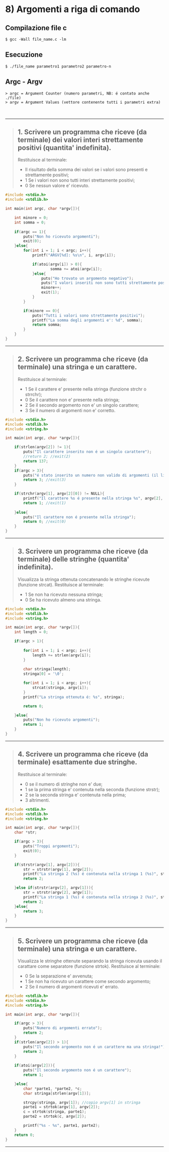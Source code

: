 # 8) Argomenti a riga  di comando #


## Compilazione file c
```
$ gcc -Wall file_name.c -lm 
```
## Esecuzione
```
$ ./file_name parametro1 parametro2 parametro-n
```
## Argc - Argv
```
> argc = Argument Counter (numero parametri, NB: é contato anche ./file)
> argv = Argument Values (vettore contenente tutti i parametri extra)
```

<br/>
<hr/>

> ## 1. Scrivere un programma che riceve (da terminale) dei valori interi strettamente positivi (quantita' indefinita). 
> Restituisce al terminale:
> - Il risultato della somma dei valori se i valori sono presenti e strettamente positivi;
> - 1 Se i valori non sono tutti interi strettamente positivi;
> - 0 Se nessun valore e' ricevuto.

```c
#include <stdio.h>
#include <stdlib.h>

int main(int argc, char *argv[]){

    int minore = 0;
    int somma = 0;
    
    if(argc == 1){
        puts("Non ho ricevuto argomenti");
        exit(0);
    }else{
        for(int i = 1; i < argc; i++){
            printf("ARGV[%d]: %s\n", i, argv[i]);

            if(atoi(argv[i]) > 0){
                    somma += atoi(argv[i]);
            }else{
                puts("Ho trovato un argomento negativo");
                puts("I valori inseriti non sono tutti strettamente posiivi");
                minore++;
                exit(1);
            }
        }

        if(minore == 0){
            puts("Tutti i valori sono strettamente positivi");
            printf("La somma degli argomenti e': %d", somma);
            return somma;
        }
    }
}
```

<hr/>

> ##  2. Scrivere un programma che riceve (da terminale) una stringa e un carattere.
> Restituisce al terminale: 
> - 1 Se il carattere e' presente nella stringa (funzione strchr o strrchr);
> - 0 Se il carattere non e' presente nella stringa;
> - 2 Se il secondo argomento non e' un singolo carattere;
> - 3 Se il numero di argomenti non e' corretto. 

```c
#include <stdio.h>
#include <stdlib.h>
#include <string.h>

int main(int argc, char *argv[]){

    if(strlen(argv[2]) != 1){
        puts("Il carattere inserito non é un singolo carattere");
        //return 2; //exit(2)
        return 137;
    }
    if(argc > 3){
        puts("é stato inserito un numero non valido di argomenti (il limite è 2)");
        return 3; //exit(3)
    }

    if(strchr(argv[1], argv[2][0]) != NULL){
        printf("Il carattere %s é presente nella stringa %s", argv[2], argv[1]);
        return 1; //exit(1)
        
    }else{
        puts("Il carattere non é presente nella stringa");
        return 0; //exit(0)
    }
}
```

<hr/>

> ## 3. Scrivere un programma che riceve (da terminale) delle stringhe (quantita' indefinita). 
> Visualizza la stringa ottenuta concatenando le stringhe ricevute (funzione strcat). 
> Restituisce al terminale:
> - 1 Se non ha ricevuto nessuna stringa;
> - 0 Se ha ricevuto almeno una stringa. 

```c
#include <stdio.h>
#include <stdlib.h>
#include <string.h>

int main(int argc, char *argv[]){
    int length = 0;

    if(argc > 1){
        
        for(int i = 1; i < argc; i++){
            length += strlen(argv[i]);
        }
        
        char stringa[length];
        stringa[0] = '\0';

        for(int i = 1; i < argc; i++){
            strcat(stringa, argv[i]);
        }
        printf("La stringa ottenuta é: %s", stringa);

        return 0;

    }else{
        puts("Non ho ricevuto argomenti");
        return 1;
    }
}
```
<hr/>

> ##  4. Scrivere un programma che riceve (da terminale) esattamente due stringhe.
> Restituisce al terminale:
> - 0 se il numero di stringhe non e' due;
> - 1 se la prima stringa e' contenuta nella seconda (funzione strstr);
> - 2 se la seconda stringa e' contenuta nella prima;
> - 3 altrimenti.

```c
#include <stdio.h>
#include <stdlib.h>
#include <string.h>

int main(int argc, char *argv[]){
    char *str;

    if(argc > 3){
        puts("Troppi argomenti");
        exit(0);
    }

    if(strstr(argv[1], argv[2])){
        str = strstr(argv[1], argv[2]);
        printf("La stringa 2 (%s) é contenuta nella stringa 1 (%s)", str, argv[1]);
        return 2;

    }else if(strstr(argv[2], argv[1])){
        str = strstr(argv[2], argv[1]);
        printf("La stringa 1 (%s) é contenuta nella stringa 2 (%s)", str, argv[2]);
        return 2;
    }else{
        return 3;
    }
}
```
<hr/>

> ## 5. Scrivere un programma che riceve (da terminale) una stringa e un carattere. 
> Visualizza le stringhe ottenute separando la stringa ricevuta usando il carattare come separatore (funzione strtok). 
> Restituisce al terminale:
> - 0 Se la separazione e' avvenuta;
> - 1 Se non ha ricevuto un carattere come secondo argomento;
> - 2 Se il numero di argomenti ricevuti e' errato. 

```c
#include <stdlib.h>
#include <stdio.h>
#include <string.h>

int main(int argc, char *argv[]){

    if(argc > 3){
        puts("Numero di argomenti errato");
        return 2;
    }
    if(strlen(argv[2]) > 1){
        puts("Il secondo argomento non é un carattere ma una stringa!");
        return 2;
    }
    
    if(atoi(argv[2])){
        puts("Il secondo argomento non é un carattere");
        return 1;

    }else{
        char *parte1, *parte2, *c;
        char stringa[strlen(argv[1])];

        strcpy(stringa, argv[1]); //copio argv[1] in stringa 
        parte1 = strtok(argv[1], argv[2]);
        c = strtok(stringa, parte1);
        parte2 = strtok(c, argv[2]);

        printf("%s - %s", parte1, parte2);
    }
    return 0;
}
```
<hr/>
